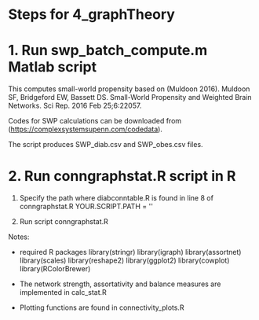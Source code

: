 
# Steps for 4_graphTheory

# 1. Run swp_batch_compute.m Matlab script

This computes small-world propensity based on (Muldoon 2016).
Muldoon SF, Bridgeford EW, Bassett DS. Small-World Propensity and Weighted Brain Networks. Sci Rep. 2016 Feb 25;6:22057.

Codes for SWP calculations can be downloaded from (https://complexsystemsupenn.com/codedata).

The script produces SWP_diab.csv and SWP_obes.csv files.

# 2. Run conngraphstat.R script in R

1. Specify the path where diabconntable.R is found in line 8 of conngraphstat.R
YOUR.SCRIPT.PATH = ''

2. Run script conngraphstat.R

Notes:
- required R packages
library(stringr)
library(igraph)
library(assortnet)
library(scales)
library(reshape2)
library(ggplot2)
library(cowplot)
library(RColorBrewer)

- The network strength, assortativity and balance measures are implemented in calc_stat.R

- Plotting functions are found in connectivity_plots.R

